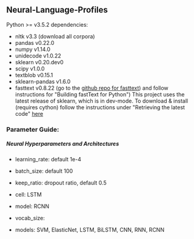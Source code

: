 ## Neural-Language-Profiles

Python >= v3.5.2 dependencies:  
* nltk v3.3 (download all corpora)  
* pandas v0.22.0  
* numpy v1.14.0  
* unidecode v1.0.22  
* sklearn v0.20.dev0  
* scipy v1.0.0  
* textblob v0.15.1  
* sklearn-pandas v1.6.0  
* fasttext v0.8.22 (go to the [github repo for fasttext](https://github.com/facebookresearch/fastText#building-fasttext-for-python)) and follow instructions for "Building fastText for Python") 
This project uses the latest release of sklearn, which is in dev-mode. To download & install (requires cython) follow the instructions under "Retrieving the latest code" [here](http://scikit-learn.org/stable/developers/contributing.html#git-repo)


### Parameter Guide:

##### Neural Hyperparameters and Architectures

* learning\_rate: default 1e-4
* batch\_size: default 100
* keep\_ratio: dropout ratio, default 0.5
* cell: LSTM
* model: RCNN
* vocab\_size: 

* models: SVM, ElasticNet, LSTM, BiLSTM, CNN, RNN, RCNN
